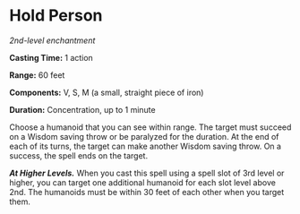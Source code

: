 <title>Hold Person</title>

# Hold Person

_2nd-level enchantment_

**Casting Time:** 1 action

**Range:** 60 feet

**Components:** V, S, M (a small, straight piece of iron)

**Duration:** Concentration, up to 1 minute

Choose a humanoid that you can see within
range. The target must succeed on a Wisdom
saving throw or be paralyzed for the
duration. At the end of each of its turns,
the target can make another Wisdom saving
throw. On a success, the spell ends on the
target.

_**At Higher Levels.**_ When you cast this
spell using a spell slot of 3rd level or
higher, you can target one additional
humanoid for each slot level above 2nd. The
humanoids must be within 30 feet of each
other when you target them.



